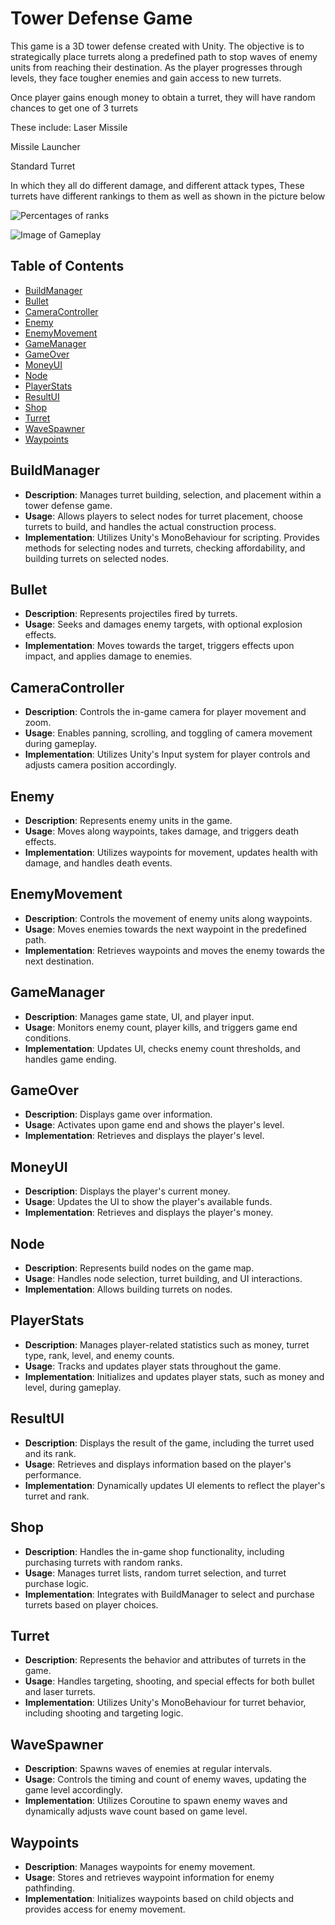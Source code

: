 # Tower Defense Game

This game is a 3D tower defense created with Unity. The objective is to strategically place turrets along a predefined path to stop waves of enemy units from reaching their destination. As the player progresses through levels, they face tougher enemies and gain access to new turrets.

Once player gains enough money to obtain a turret, they will have random chances to get one of 3 turrets

These include:
 Laser Missile

 Missile Launcher

 Standard Turret

 In which they all do different damage, and different attack types, These turrets have different rankings to them as well as shown in the picture below

![Percentages of ranks](https://github.com/hyeonukim/TowerDefence/assets/48634064/c93ba802-1b55-47fc-9767-1c8d2678d5b3)


![Image of Gameplay](https://github.com/hyeonukim/TowerDefence/assets/48634064/d44c74c6-fd85-4de6-a966-4f55650860e6)

## Table of Contents
- [BuildManager](#buildmanager)
- [Bullet](#bullet)
- [CameraController](#cameracontroller)
- [Enemy](#enemy)
- [EnemyMovement](#enemymovement)
- [GameManager](#gamemanager)
- [GameOver](#gameover)
- [MoneyUI](#moneyui)
- [Node](#node)
- [PlayerStats](#playerstats)
- [ResultUI](#resultui)
- [Shop](#shop)
- [Turret](#turret)
- [WaveSpawner](#wavespawner)
- [Waypoints](#waypoints)

## BuildManager
- **Description**: Manages turret building, selection, and placement within a tower defense game.
- **Usage**: Allows players to select nodes for turret placement, choose turrets to build, and handles the actual construction process.
- **Implementation**: Utilizes Unity's MonoBehaviour for scripting. Provides methods for selecting nodes and turrets, checking affordability, and building turrets on selected nodes.

## Bullet
- **Description**: Represents projectiles fired by turrets.
- **Usage**: Seeks and damages enemy targets, with optional explosion effects.
- **Implementation**: Moves towards the target, triggers effects upon impact, and applies damage to enemies.

## CameraController
- **Description**: Controls the in-game camera for player movement and zoom.
- **Usage**: Enables panning, scrolling, and toggling of camera movement during gameplay.
- **Implementation**: Utilizes Unity's Input system for player controls and adjusts camera position accordingly.

## Enemy
- **Description**: Represents enemy units in the game.
- **Usage**: Moves along waypoints, takes damage, and triggers death effects.
- **Implementation**: Utilizes waypoints for movement, updates health with damage, and handles death events.

## EnemyMovement
- **Description**: Controls the movement of enemy units along waypoints.
- **Usage**: Moves enemies towards the next waypoint in the predefined path.
- **Implementation**: Retrieves waypoints and moves the enemy towards the next destination.

## GameManager
- **Description**: Manages game state, UI, and player input.
- **Usage**: Monitors enemy count, player kills, and triggers game end conditions.
- **Implementation**: Updates UI, checks enemy count thresholds, and handles game ending.

## GameOver
- **Description**: Displays game over information.
- **Usage**: Activates upon game end and shows the player's level.
- **Implementation**: Retrieves and displays the player's level.

## MoneyUI
- **Description**: Displays the player's current money.
- **Usage**: Updates the UI to show the player's available funds.
- **Implementation**: Retrieves and displays the player's money.

## Node
- **Description**: Represents build nodes on the game map.
- **Usage**: Handles node selection, turret building, and UI interactions.
- **Implementation**: Allows building turrets on nodes.

## PlayerStats
- **Description**: Manages player-related statistics such as money, turret type, rank, level, and enemy counts.
- **Usage**: Tracks and updates player stats throughout the game.
- **Implementation**: Initializes and updates player stats, such as money and level, during gameplay.

## ResultUI
- **Description**: Displays the result of the game, including the turret used and its rank.
- **Usage**: Retrieves and displays information based on the player's performance.
- **Implementation**: Dynamically updates UI elements to reflect the player's turret and rank.

## Shop
- **Description**: Handles the in-game shop functionality, including purchasing turrets with random ranks.
- **Usage**: Manages turret lists, random turret selection, and turret purchase logic.
- **Implementation**: Integrates with BuildManager to select and purchase turrets based on player choices.

## Turret
- **Description**: Represents the behavior and attributes of turrets in the game.
- **Usage**: Handles targeting, shooting, and special effects for both bullet and laser turrets.
- **Implementation**: Utilizes Unity's MonoBehaviour for turret behavior, including shooting and targeting logic.

## WaveSpawner
- **Description**: Spawns waves of enemies at regular intervals.
- **Usage**: Controls the timing and count of enemy waves, updating the game level accordingly.
- **Implementation**: Utilizes Coroutine to spawn enemy waves and dynamically adjusts wave count based on game level.

## Waypoints
- **Description**: Manages waypoints for enemy movement.
- **Usage**: Stores and retrieves waypoint information for enemy pathfinding.
- **Implementation**: Initializes waypoints based on child objects and provides access for enemy movement.
